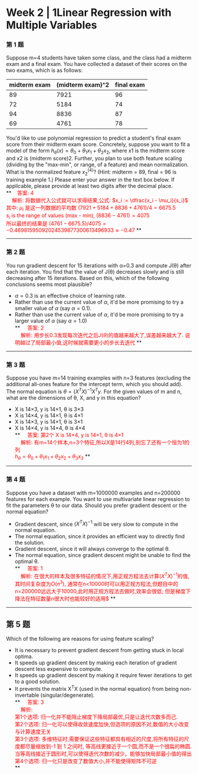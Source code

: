 # Week 2 | 1Linear Regression with Multiple Variables

### 第 1 题
Suppose m=4 students have taken some class, and the class had a midterm exam and a final exam. You have collected a dataset of their scores on the two exams, which is as follows:

| midterm exam | (midterm exam)^2 | final exam |
|--------------|------------------|------------|
| 89 | 7921 | 96 |
|72|5184|74|
|94|8836|87|
|69|4761|78|

You'd like to use polynomial regression to predict a student's final exam score from their midterm exam score. Concretely, suppose you want to fit a model of the form $h_\theta(x) = \theta_0 + \theta_1 x_1 + \theta_2 x_2$, where x1 is the midterm score and x2 is (midterm score)2. Further, you plan to use both feature scaling (dividing by the "max-min", or range, of a feature) and mean normalization. 
What is the normalized feature $x_2^{(4)}$? (Hint: midterm = 89, final = 96 is training example 1.) Please enter your answer in the text box below. If applicable, please provide at least two digits after the decimal place.  
**<font color=red>&nbsp;&nbsp;&nbsp;&nbsp;答案: 4  
&nbsp;&nbsp;&nbsp;&nbsp;解析: 将数据代入公式就可以求得结果,公式: $x_i := \dfrac{x_i - \mu_i}{s_i}$  
其中: $\mu_i$ 是这一列数据的平均数 $(7921+5184+8836+4761)/4=6675.5$   
$s_i$ is the range of values (max - min), $(8836-4761)=4075$  
所以最终的结果是 $(4761-6675.5)/4075=-0.46981595092024539877300613496933 \approx -0.47$ </font> **


---
### 第 2 题
You run gradient descent for 15 iterations with α=0.3 and compute J(θ) after each iteration. You find that the value of J(θ) decreases slowly and is still decreasing after 15 iterations. Based on this, which of the following conclusions seems most plausible?  

* $\alpha = 0.3$  is an effective choice of learning rate.   
* Rather than use the current value of $\alpha$, it'd be more promising to try a smaller value of $\alpha$ (say $\alpha = 0.1$).  
*  Rather than use the current value of $\alpha$, it'd be more promising to try a larger value of $\alpha$ (say $\alpha = 1.0$)   
** <font color=red> &nbsp;&nbsp;&nbsp;&nbsp;答案: 2  
&nbsp;&nbsp;&nbsp;&nbsp;解析: 用步长0.3发现每次迭代之后$J(\theta)$的值越来越大了,误差越来越大了.   说明越过了局部最小值,这时候就需要更小的步长去迭代 </font> ** 
   
--- 

### 第 3 题

Suppose you have m=14 training examples with n=3 features (excluding the additional all-ones feature for the intercept term, which you should add). The normal equation is $\theta = (X^TX)^{-1}X^Ty$. For the given values of m and n, what are the dimensions of θ, X, and y in this equation?  

 * X is 14×3, y is 14×1, θ is 3×3  
 * X is 14×4, y is 14×1, θ is 4×1  
 * X is 14×3, y is 14×1, θ is 3×1  
 * X is 14×4, y is 14×4, θ is 4×4  
** <font color=red>&nbsp;&nbsp;&nbsp;&nbsp;答案: 第2个   X is 14×4, y is 14×1, θ is 4×1  
&nbsp;&nbsp;&nbsp;&nbsp;解析: 有m=14个样本,n=3个特征,所以X是14行4列,别忘了还有一个恒为1的列  
$h_\theta=\theta_0+\theta_1 x_1+\theta_2 x_2+\theta_3 x_3$ </font> **  

---

### 第 4 题
Suppose you have a dataset with m=1000000 examples and n=200000 features for each example. You want to use multivariate linear regression to fit the parameters θ to our data. Should you prefer gradient descent or the normal equation?  

 * Gradient descent, since $(X^TX)^{-1}$ will be very slow to compute in the normal equation.
 * The normal equation, since it provides an efficient way to directly find the solution.   
 * Gradient descent, since it will always converge to the optimal θ.     
 * The normal equation, since gradient descent might be unable to find the optimal θ.  
** <font color=red>&nbsp;&nbsp;&nbsp;&nbsp;答案: 1  
&nbsp;&nbsp;&nbsp;&nbsp;解析: 在很大的样本及很多特征的情况下,用正规方程法去计算$(X^TX)^{-1}$的值,其时间复杂度为$O(n^3)$,   通常在n<10000时可以用正规方程法,但题目中的n=200000远远大于10000,此时用正规方程法去做时,效率会很低;  但是梯度下降法在特征数量n很大时也能较好的适用$</font> **  

---

## 第 5 题
Which of the following are reasons for using feature scaling?

* It is necessary to prevent gradient descent from getting stuck in local optima.
* It speeds up gradient descent by making each iteration of gradient descent less expensive to compute.
* It speeds up gradient descent by making it require fewer iterations to get to a good solution.
* It prevents the matrix X<sup>T</sup>X (used in the normal equation) from being non-invertable (singular/degenerate).  
** <font color=red>&nbsp;&nbsp;&nbsp;&nbsp;答案: 3  
&nbsp;&nbsp;&nbsp;&nbsp;解析:  
第1个选项: 归一化并不能阻止梯度下降局部最优,只是让迭代次数多而己.  
第2个选项: 归一化可以使得收敛速度加快,但选项的原因不对,数值的大小改变与计算速度无关   
第3个选项: 多维特征时,需要保证这些特征都具有相近的尺度,将所有特征的尺度都尽量缩放到-1 到 1 之间时, 等高线更接近于一个圆,而不是一个很扁的椭圆.  
当等高线接近于圆形时,可以使得迭代次数的减少，能够加快局部最小值的得出  
第4个选项: 归一化只是改变了数值大小,并不能使得矩阵不可逆  
 </font> **   

